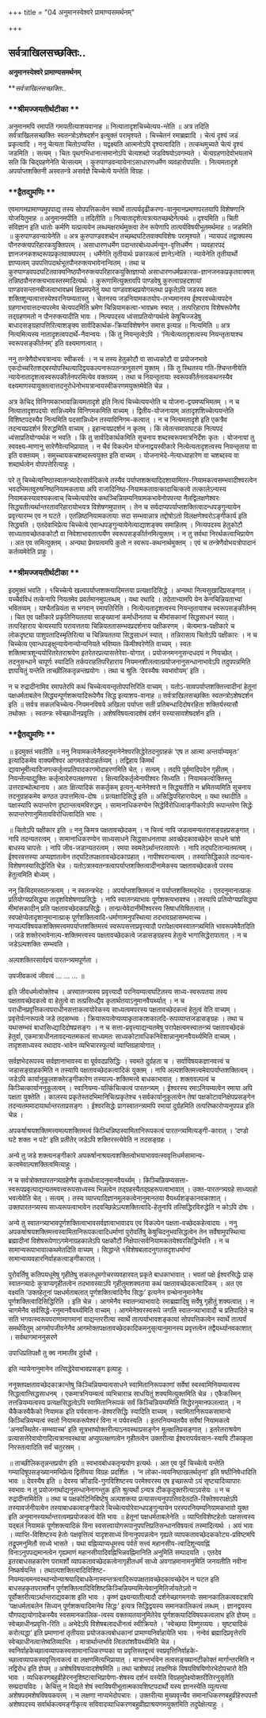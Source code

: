 +++
title = "04 अनुमानस्येश्वरे प्रामाण्यसमर्थनम्"

+++


## सर्वत्राखिलसच्छक्तिः..

**अनुमानस्येश्वरे प्रामाण्यसमर्थनम्**

***सर्वत्राखिलसच्छक्तिः..*

### **श्रीमज्जयतीर्थटीका **

अनुमानमपि रमापतिं गमयतीत्याशयवानाह ॥ नित्यातादृशचिच्चेत्यय-न्तेति ॥ अत्र तदिति सर्वत्राखिलसच्छक्तिः स्वतन्त्रोऽशेषदर्शन इत्युक्तं परामृश्यते । चिच्चेतनं रमाब्रह्मादि । चेत्यं दृश्यं जडं प्रकृत्यादि । ननु चेत्यता चितोऽप्यस्ति । यद्वक्ष्यति आत्मनोऽपि दृश्यत्वादिति । तत्कथमुच्यते चेत्यं दृश्यं जडमिति । सत्यम् । चितः पृथगभिधानात्समानोऽपि चेत्यशब्दो जडविषयोऽवगम्यते । चेत्यग्रहणादेवोभयलाभे सति किं चिद्ग्रहणेनेति चेत्सत्यम् । कुरुपाण्डवन्यायेनाऽसाधारणधर्मेण व्यवहारोपपत्तिः । नित्यमतादृशे अपर्याप्तशक्तिनी अस्वतन्त्रे असर्वज्ञे चिच्चेत्ये यन्तेति विग्रहः ।

### **द्वैतद्युमणिः **

एवमागमप्रामाण्यमुपपाद्य तस्य सोपपत्तिकत्वेन स्वार्थे तात्पर्यदृढीकरणा-यानुमानप्रमाणपरतयापि विशेषणानि योजयितुमाह ॥ अनुमानमपीति ॥ तदितीति ॥ नित्यातादृशेत्यत्रत्यतच्छब्देनेत्यर्थः ॥ दृश्यमिति ॥ चिती संविज्ञान इति धातोः कर्मणि यत्प्रत्ययेन लब्धमक्षरार्थमुक्त्वा तेन रूपेणापि तात्पर्यविषयीभूतमर्थमाह ॥ जडमिति ॥ कुरुपाण्डवन्यायेनेति ॥ अत्र कुरुपाण्डवशब्देन तच्छब्दघटितवाक्यविशेषः परामृश्यते । न्यायपदं तद्वाक्यस्य पौनरुक्त्यपरिहारकयुक्तिपरम् । असाधारणधर्मेण पदान्तरबोध्यधर्मन्यून-वृत्तिधर्मेण । व्यवहारपदं ज्ञानजनकशब्दरूपप्रकृतवाक्यपरम् । धर्मेणेति तृतीयार्थः प्रकारकत्वं ज्ञानेऽन्वेति । न्यायेनेति तृतीयार्थो ज्ञाप्यत्वम् उपपत्तिपदार्थभूतपौनरुक्त्यभावेनान्वितम् । तथा च कुरुपाण्डवपदघटितवाक्यनिष्ठपौनरुक्त्यपरिहारकयुक्तिज्ञाप्यो असाधारणधर्मप्रकारक-ज्ञानजनकप्रकृतवाक्यस् तन्निष्ठपौनरुक्त्यभावस्तस्मादित्यर्थः । कुरूणामित्युक्तावपि पाण्डवेषु कुरुत्वाग्रहदशायां पाण्डवसन्तानबीजत्वाभावभ्रमं क्षिप्रमपनेतुं यथा पाण्डवशब्दप्रयोगस्तथा प्रकृतेऽपि जडस्य स्वतः शक्तिशून्यत्वात्तस्येश्वरनियम्यतास्तु । चेतनस्य जडनियामकतयोप-लभ्यमानस्य ईश्वरवच्चेत्यपदेन ग्रहणाभावात्तदन्यपरमेव चेत्यपदमिति भ्रमेण चिन्नियामकत्वा-भावभ्रमः स्यात् । तत्परिहाराय विशेषरूपेणैव तद्ग्रहणमतो न पौनरुक्त्यादीति भावः । नित्यपदस्य ध्वंसाप्रतियोग्यर्थत्वे केषुचिज्जडेषु बाधादसङ्ग्रहापत्तिरित्याशङ्क्य सार्वदिकार्थक-क्रियाविशेषणेन समास इत्याह ॥ नित्यमिति ॥ अत्र नित्यमित्यस्य नातादृशत्वपदार्थे-नैवान्वयः । किं तु नियन्तृत्वेऽपि । ‘नित्येत्यतादृशत्वस्य नियन्तृतायाश्च स्वरूपसङ्कीर्तनम्’ इति वक्ष्यमाणत्वात् ।

ननु तन्त्रेणैवोभयत्रान्वयः स्वीकरर्वः । न च तस्य हेतुकोटौ वा साध्यकोटौ वा प्रयोजनभावे एकदोच्चरितशद्बस्योपस्थित्यादिद्वयकल्पनारूपतन्त्रानुसरणं युक्तम् । किं तु स्थितस्य गति-श्चिन्तनीयेति न्यायेनातादृशत्वस्वरूपकीर्तनपरमित्येव वक्तव्यम् । तथा च नियन्तृतायाः स्वरूपकीर्तनत्वकथनस्यैव वक्ष्यमाणस्यायुक्तत्वात्तदनुरोधेनोभयत्रान्वयस्वीकरणमयुक्तमेवेति चेन्न ।

अत्र केचिद् विनिगमकाभावान्नित्यमतादृशे इति नित्यं चिच्चेत्ययन्तेति च योजना-द्वयमप्यभिमतम् । न च नित्यातादृशपदयोः सान्निध्यमेव विनिगमकमिति वाच्यम् । द्वितीय-योजनायाम् अतादृशशिच्चेत्ययन्तेति विशिष्टपदस्यैव नित्यमिति पदसान्निध्येन तस्याविनिगम-कत्वात् । न च नित्यमतादृशे इति एकत्रैव तदन्वयप्रदर्शनं विरुद्धमिति वाच्यम् । इहान्वयप्रदर्शनं न कृतम् । किं त्वेतत्समासघटकं नित्यपदं ध्वंसाप्रतियोग्यर्थकं न भवति । किं तु सार्वदिकार्थकमिति सूचनाय शब्दस्वरूपमात्रनिर्देशः कृतः । योजनायां तु स्ववक्ष्य-माणानु सारेणैवेत्यभिप्रायात् । न चैवं विकल्पेन योजनाद्वयस्वीकारे नित्येत्यतादृशत्वस्य नियन्तृताया वा इति वक्तव्यम् । समुच्चायकचशब्दस्त्वयुक्त इति वाच्यम् । योजनाभेदे-नेत्याध्याहारेण वा चशब्दस्य वा शब्दार्थत्वेन वोपपत्तेरित्याहुः ।

परे तु चिच्चेत्यनिष्ठास्वातन्त्र्यादेरसार्वदिकत्वे तस्यैव पर्याप्तशक्त्यादिदशायामितर-नियामकत्वसम्भवादीश्वरत्वेन भवदभिमतवुरुषनिष्ठनियामकताया अपि राजादिनिष्ठ-नियामकतावत्कादाचित्कत्वे तत्कालेऽन्यस्य नियामकस्यावश्यकत्वाच् चिच्चेत्ययोरेव कथञ्चिन्नियम्यनियामकभावेनोपपत्त्या नैतद्विलक्षणेश्वरः सिद्ध्यतीत्यर्थान्तरतावरिहारायोभयत्र विशेषणमुपात्तम् । तेन च सर्वदाप्यपर्याप्तशक्तित्वादन्धपङ्गुन्यायेन प्रवृत्त्यारम्भ एव न घटते । एतन्निष्ठनियामकतायाः सदा सम्भवान्नात्र तद्दोषोऽतो विलक्षणेश्वरोऽङ्गीकार्य इति सिद्ध्यति । एतदेवाभिप्रेत्य चिच्चेत्ये एवान्धपङ्गुन्यायेनेत्याद्याशङ्क्य समाहितम् । नित्यपदस्य हेतुकोटौ साध्यतावच्छेतककोटौ वा निवेशाभावतात्पर्येण स्वरूपसङ्कीर्तनमित्युक्तम् । न तु सर्वथा निरर्थकत्वाभिप्रायेण । अत एव समित्युक्तम् । अन्यथा प्रेमयत्वमपि कुतो न स्वरूप-कथनार्थमुक्तम् । एवं च तन्त्रेणैवोभयत्रोपादानं कर्तव्यमेवेति प्राहुः ।

### **श्रीमज्जयतीर्थटीका **

इदमुक्तं भवति । १चिच्चेत्ये खल्वपर्याप्तशक्त्यादिमत्तया प्रत्यक्षादिसिद्धे । अन्यथा नित्यसुखादिप्रसङ्गात् । यच्चैवंविधं तत्केनापि नियतमेव प्रवर्तमानमुपलब्धम् । यथा रथादि । तदेताभ्यामपि येन केनचिन्नियताभ्यां भवितव्यम् । यश्चैतन्नियंता स भगवान् रमापतिरिति । नित्येत्यतादृशत्वस्य नियन्तृतायाश्च स्वरूपसङ्कीर्तनम् । चित एव पक्षीकारे प्रकृतिनियततया साङ्ख्यानां कर्माधीनतया च मीमांसकानां सिद्धसाधनं स्यात् । तत्परिहाराय चेत्यस्यापि परायत्ततया चिन्नियततासम्भवप्रदर्शनाय पक्षीकरणम् । चेत्यमात्र-पक्षीकारे च लोकदृष्ट्या पाशुपतादिस्मृतिरित्या च चिन्नियततया सिद्धसाधनं स्यात् । तन्निरासाय चितोऽपि पक्षीकारः । न च चिच्चेत्य एवान्धपङ्क्षुन्यायेनान्योन्यनियते भविष्यतः किमीश्वरेणेति वाच्यम् । स्वतः शक्तिमात्रशून्ययोरितरेतराश्रयेण इतरेतरप्रत्यासत्तेरेवा-योगात् । प्रयोजनमननुसन्दधदयं न नियच्छेत् । तदनुसन्धाने चापूर्णः स्यादिति तर्कपराहतिपरिहाराय नियमनशीलत्वात्प्रयोजनानुसन्धानाभावेऽपि तदुपपन्नमिति ज्ञापयितुं यन्तेति ताच्छीलिकतृन्नन्तप्रयोगः । तथा च श्रुतिः ‘देवस्यैषः स्वभावोयम्’ इति ।

न च रुद्रादीनामिव रमापतेरपि कथं चिच्चेत्ययन्तृतोपपत्तिरिति वाच्यम् । यतोऽ-सावपर्याप्तशक्तित्त्वादीनां हेतूनां पक्षधर्मताबलेन सिद्ध्यन्पूर्णशक्त्यादिरूपेणैव सिद्ध इत्याशय-वानाह ॥ सर्वत्राखिलसच्छक्तिः स्वतन्त्रोऽशेषदर्शन इति ॥ सर्वत्र सकलचिच्चेत्य-नियमनविषये अखिला पर्याप्ता सती प्रतिबन्धादिदोषरहिता शक्तिर्यस्यासौ तथोक्तः । स्वतन्त्रः स्वेच्छाधीनप्रवृत्तिः । अशेषविषयत्वादशेषं दर्शनं यस्यासावशेषदर्शन इति ।

### **द्वैतद्युमणिः **

॥ इदमुक्तं भवतीति ॥ ननु नियामकत्वेनैतदनुमानेनेश्वरसिद्धेरेतदनुग्राहकं ‘एष त आत्मा अन्तर्याम्यमृतः’ इत्यादिकमेव वाक्यमीश्वर आगमतयोदाहर्तव्यम् । तद्विहाय किमर्थं द्यावाभूमीत्यादिजगत्कर्तृत्वप्रतिपादकागमोदाहरणमिति चेत् । सत्यम् । तदपि पूर्वमादिपदेन गृहीतम् । नियन्तेत्याद्युक्तिः कर्तृत्वादेरुपलक्षणपरा । क्षित्यादिकर्तृत्वेनापीश्वरः सिध्यति । नियामकत्वोक्तिस्तु उत्तरग्रन्थोत्थानाय । अतः क्षित्यादिकं सकर्तृकम् इत्यनु-मानेनेश्वरो न सिद्ध्यतीति न भ्रमितव्यमिति सूचनाय तदनुग्राहकमेव कण्ठत उपात्तमित्य-दोषः ॥ प्रत्यक्षादिसिद्धे इति ॥ असिद्धिपरिहारायेदम् ॥ यथा रथादीति ॥ पक्षास्यापि रूपान्तरेण दृष्टान्तत्वमविरुद्धम् । सामानाधिकरण्येन सिद्धेर्विरोधित्वाङ्गीकारेऽपि रूपान्तरेण सिद्धेः रूपान्तरेणानुमितावविरोधित्वादिति भावः ।

॥ चितोऽपि पक्षीकार इति ॥ ननु किमत्र पक्षतावच्छेदकम् । न चित्त्वं नापि जडत्वमन्यतरासङ्ग्रहप्रसङ्गात् । नापि तदन्यतरत्वम् । सामानाधिकरण्येन साध्यसाधने सिद्धसाधनताया अवच्छेदकावच्छेदेन साधने चांशे बाधस्य चापत्तेः । नापि जीव-जडान्यतरत्वम् । रमया स्वमतेऽर्थान्तरत्वापत्तेः । नापि तद्घटितान्यतमत्वम् । ईश्वरवत्तस्या अप्यज्ञातत्वेन तद्घटितपक्षतावच्छेदकाग्रहात् । नापीश्वरान्यत्वम् । तस्यासिद्धिकाले तदन्यत्व-विशेषणस्यासिद्धेरिति चेन्न । यतोऽत्रास्वतन्त्रत्वापर्याप्तशक्तित्वादीनामेकस्य पक्षतावच्छेदकत्वे परस्य हेतुत्वमिति बोध्यम् ।

ननु किमिदमस्वतन्त्रत्वम् । न स्वतन्त्रभेदः । अपर्याप्तशक्तिमत्वं न पर्याप्तशक्तिमद्भेदः । एतदनुमानात्प्राक् प्रतियोग्यप्रसिद्ध्या तादृशविशेषणाप्रसिद्धेः । नापि स्वातन्त्र्याभावः पूर्णशक्त्यभावश्च । तस्यापि प्रतियोग्यप्रसिद्ध्या मीमांसकादीन् प्रति पक्षतावच्छेदकाप्रसिद्धेः । तान्प्रत्येवेदानीमीश्वरस्य सिषाधयिषितत्वात् । स्वपक्षेप्येतादृशानुमानात्प्राक् पूर्णशक्तित्वादि-धर्माणामनुपस्थित्या तदभावग्रहासम्भवाच्च । नाप्यल्पविषयकशक्तिमत्त्वमपर्याप्तशक्तिमत्त्वं स्वरूपसत्ताप्रवृत्त्यादौ परापेक्षत्वमस्वातन्त्र्यमिति भावरूपमेवैतदिति । जडे शक्तेरभावेनाल्प-शक्तिमत्त्वस्य पक्षतावच्छेदकत्वे जडासङ्ग्रहस्य हेतुत्वे भागासिद्धेरापातात् । न च जडेऽल्पशक्तिः सम्भवति ।

अल्पशक्तिरसार्वज्ञ्यं पारतन्त्र्यमपूर्णता ।

उपजीवकत्वं जीवत्वं ... ... ... ॥

इति जीवधर्मत्वोक्तेश्च । अस्वातन्त्र्यस्य प्रवृत्त्यादौ परनियम्यत्वघटितस्य साध्य-स्वरूपतया तस्य पक्षतावच्छेदकत्वे वा हेतुत्वे वा तत्प्रसिध्द्यैव कृतार्थतयाऽनुमानवैयर्थ्यात् । न च पराधीनप्रवृत्तिकत्वपराधीनसत्ताकत्वयोरेकस्य साध्यत्वमपरस्य पक्षतावच्छेदकत्वं हेतुत्वं वेति वाच्यम् । प्रवृत्तेर्यत्नरूपत्वे जडे तदसम्भवः । क्रियारूपत्वेप्यव्याकृताकाशकालदि-रूपव्याप्तजडासङ्ग्रहः । तथा च यथासम्भवं बाधासिध्द्यादिदोषप्रसङ्गः । न च सत्ता-प्रवृत्त्याद्यन्यतमेषु परापेक्षत्वमस्वातन्त्र्यं पक्षतावच्छेदकं हेतुर्वा, एकमात्राधीनतावदन्यतमकत्वं साध्यमतः साध्यकोटावधिकनिवेशान्नानुमानवैयर्थ्यमिति वाच्यम् । तादृशसाध्यस्य रथादाव-भावेन व्यभिचारस्फूर्त्या व्याप्तिग्रहायोगात् ।

सर्वज्ञभेदरूपस्य सर्वज्ञानाभावस्य वा पूर्ववदप्रसिद्धिः । स्वमते दुर्ग्रहता च । सर्वाविषयकज्ञानवत्त्वं च जडासङ्ग्राहकमिति न तस्यापि पक्षतावच्छेदकत्वादिकं युक्तम् । नापि अल्पशक्तिमत्त्वमेवापर्याप्तशक्तित्वम् । जडेऽपि कार्यानुकूलशक्तेरङ्गीकारेण तस्याल्प-शक्तिमत्त्वे बाधकाभावात् । शक्तावल्पत्वं च किञ्चित्कार्याननुकूलत्वम् । स्वानियम्य-यत्किंचित्कत्वं पारतन्त्र्यम् । ईश्वरस्य रमाऽनियम्यत्वेन रमाया अपि पक्षता युक्तेति । कालस्य प्रकृतेस्तदभिमानिचित्प्रकृतेश्च १सर्वकार्यानुकूलत्वेन तेषां पक्षकोटावनिक्षेपप्रसङ्गेन तदन्यतममादायार्थान्तरताप्रसङ्गः । ईश्वरसिद्धेः प्रागस्वातन्त्र्यमपि रमायां दुर्ग्रहमिति तत्परिष्कारोप्यनुपपन्न इति चेन्न ।

अपकर्षाश्रयशक्तिमत्त्वमल्पशक्तिमत्त्वं किञ्चिन्निष्ठस्वामितानिरूपकत्वं पारतन्त्र्यमित्यङ्गी-कारात् । ‘दण्डो घटे शक्तः न पटे’ इति प्रतीतेर् जडेऽपि शक्तिरस्त्येवेति न तदसङ्ग्रहः ।

अन्ये तु जडे शक्त्यनङ्गीकारे अपकर्षानाश्रयत्वशक्तित्वोभयाभाववत्स्ववृत्तिधर्मसामान्य-कत्वमेवाल्पशक्तित्वमित्याहुः ।

न च सर्वत्रोक्तपारतन्त्र्यग्रहेणैव कृतार्थत्वादनुमानवैयर्थ्यम् । किञ्चिन्नियम्यसत्ता-स्वरूपप्रवृत्याद्यन्यतमवत्त्वरूपसाध्यस्य भिन्नत्वेन तद्ग्रहस्यैतद्ग्रहरूपत्वाभावात् । उक्त-पारतन्त्र्यग्रहे साध्यग्रहो भवत्येवेति चेत् । सत्यम् । तस्य व्याप्त्यादिज्ञानमूलकत्वेनानुमानतया वैयर्थ्यशङ्कानवकाशात् । उक्तपारतन्त्र्यस्य साध्यरूपत्वाभावेन तदवच्छिन्नेऽल्पशक्तित्वादि-हेतुनापि तत्सिद्धिरविरुद्धेति न कोऽपि दोषः ।

अन्ये तु स्वातन्त्र्याभावपूर्णशक्तित्वाभावसर्वज्ञत्वाभावादय एव विकल्पेन पक्षता-वच्छेदकहेत्वादयः । ननु अपकर्षाश्रयशक्तिमत्त्वस्वामितानिरूपकत्वादिधर्माणां पुरोवर्तिषु केषुचिदनुभवसिद्धत्वेन तेन सर्वेषामुपस्थित्या ब्रह्मादीनां विशेषरूपेणाऽगमेनाग्रहकालेऽपि पक्षकौटौ निक्षेपात्सर्वनियामकतयेश्वरसिद्धिर्भवति । न च सामान्यरूपाभावात्कथमेतदिति वाच्यम् । सिद्धान्ते १विशेषबलादनुगतसदृशधर्माणां सामान्यव्यवहारनिर्वाहकत्वाङ्गीकारात् ।

पुरोवर्तिषु कतिपयधूमेषु गृहीतेषु सकलधूमगोचरव्यवहारवत् प्रकृते बाधकाभावात् । भवतां पक्षे ईश्वरसिद्धेः प्राक् स्वातन्त्र्यादेः कुत्राप्यगृहीतत्वेन तदभावस्याऽपि गृहीतुमशक्यतया कथं पक्षतावच्छेदकत्वादिकम् । अत एव वक्ष्यति ‘उक्तहेतूनां पक्षधर्मताबलात् पूर्णशक्तित्वादिनैव सिद्धः’ इत्यनेन ग्रन्थेनानुमानेनैव पूर्णशक्तित्वादिसिद्धिरिति । इति चेन्न । आगमेनैव स्वातन्त्र्याभावादेः रमाब्रह्मादिषु सर्वेषु गृहीतुं शक्यत्वात् । न चागमेनैव सर्वसिद्धे-रनुमानवैयर्थ्यमिति वाच्यम् । आगमेनेश्वरस्वरूपे जगति स्वातन्त्र्याभावादौ च प्रतिपादिते च सति भगवत्स्वरूपपराणामागमानां वाद्यन्तररीत्या स्वार्थे तात्पर्याभावशङ्कायां सोपपत्तिकत्वेन स्वार्थे तात्पर्यं समर्थवितुम् आगमोपजीवनेनैव आगमोक्तपक्षतावच्छेदकादिकमनुसृत्यानुमानस्य प्रवृत्तत्वेन तद्वैयर्थ्यानवकाशात् । सर्वथागमाननुसरणे

उपाधिप्रतिपक्षौ तु क्व नामातीव दुर्वचौ ।

इति न्यायेनानुमानेन तत्सिद्धेरेवाभावप्रसङ्ग इत्याहुः ।

ननूक्तपक्षतावच्छेदकाक्रान्तेषु किञ्चिन्नियम्यत्वसाधने स्वामितानिरूपकाणां सर्वेषां स्वस्वामिनियम्यत्वस्य सिद्धत्वात्सिद्धसाधनम् । एकमात्रनियम्यत्वं व्यभिचारान्न साधयितुं शक्यमित्युक्तमिति चेन्न । एकैकस्मिन् तत्तन्नियम्यत्वस्य प्रत्यक्षसिद्धत्वेऽपि स्वामितानिरूपकं सर्वं किञ्चिन्नियम्यमिति सिद्धेरनुमानफलत्वात् । न चैकैकस्यैकैको नियामक इति पर्यवसाना-न्नेश्वरसिद्धिः स्यादिति वाच्यम् । स्वामितानिरूपकसामान्ये किञ्चिन्नियम्यत्वं स्वतो नियामकरूपेश्वरं विना न पर्यवस्यति । इतरनियम्यतयैव सर्वेषां नियामकत्वे ‘अनवस्थितेर-सम्भवाच्च’ इति सूत्रभाष्योक्तरीत्याऽनवस्थाप्रसङ्गेन मूलक्षतिप्रसङ्गात् । इतरेतराश्रयेण प्रत्यासत्तेरेवायोगादित्यत्रानवस्थाया अप्युपलक्षणत्वेन गृहीतत्वेन उक्तरीत्या ईश्वरापर्यवसान-स्यापि टीकाकृता निरस्तत्वादिति सर्वं चतुरस्रम् ।

॥ ताच्छीलिकतृन्नन्तप्रयोग इति ॥ स्वभावबोधकतृन्प्रयोग इत्यर्थः । अत एव पूर्वं चिच्चेत्ये यन्तेति गम्यादिषूपसङ्ख्यानमभिप्रेत्य द्वितीयया विग्रहः प्रदर्शितः । ‘न लोका-व्ययनिष्ठाखलर्थतृनां’ इति षष्ठीनिषेधादिति भावः ॥ देवस्यैष इति ॥ देवस्य क्रीडादि-गुणविशिष्टस्य परमेश्वरस्य एष इच्छारूपो ऽयं सृष्ट्यादिव्यापारः स्वभावः न तु प्रयोजनार्थाद्यनुसन्धानेनागन्तुक इति श्रुत्यर्थो ऽन्यत्र टीककृदुक्तरीत्याऽवसेयः ॥ न च रुद्रादीनामिवेति ॥ तथा च पक्षकोटिनिविष्टेषु अल्पशक्त्या प्रत्यासत्त्यनुपपत्तिवदेतदति-रिक्तेश्वरपक्षेऽपि तस्यावर्जनीयत्वेन तस्याबाधकत्वाङ्गीकारे चिच्चेत्ययोरेवान्धपङ्गुन्यायेन परस्परनियम्यनियामकभावो युक्त इति अनुमानस्यार्थान्तरत्वमप्रयोजकत्वं वेति भावः ॥ हेतूनां पक्षधर्मताबलेनेति ॥ व्याप्तिविशेष्टहेतोः पक्षसत्त्वस्य यद्बलं नियामकं पूर्णशक्त्यादिकं विना स्वसत्त्वायोगरूपानुपपत्तिप्रतिसन्धानविषयत्वं तस्मादित्यर्थः । अयं भावः । व्याप्ति-विशिष्टस्य हेतोः पक्षवृत्तित्वं यादृशसाध्यं विनानुपपन्नत्वेन गृह्यते व्यापकतावच्छेदककोट्य-प्रविष्टमपि तद्रूपमनुमितौ साध्ये भासते । यथा वह्निव्याप्यधूमस्य पर्वते सत्त्वं महानसीय-त्वादिशून्यवह्निं विनाऽनुपपद्यमानत्वेन गृह्यमाणं महानसीयादिवह्निभिन्नवह्निमानिति अनुमितिं सम्पादयति । एतदेव इतरबाधसहकारेण परामर्शो व्यापकतावच्छेदकत्वेनागृहीतधर्मं साध्ये अवगाहमानामनुमितिं जनयतीति नवीना निष्कर्षयन्ति । तथाल्पशक्तित्वादिविशिष्ट-नियम्यत्वमनवस्थान्योन्याश्रयादिबाधकेनास्वन्तत्रत्वादिरूपपक्षतावच्छेदकावच्छेदेन न घटत इति बाधसहकृतपरामर्शेन पूर्णशक्तित्वादिविशिष्टकिञ्चिन्नियम्यमित्येवानुमितिर्जायतेऽतो न पूर्वोक्तरीत्याऽर्थान्तराद्यवकाश इति भावः । कृष्णं द्रक्ष्यन्यातीत्यादौ दर्शनेच्छागमनयोः समानकालिकत्ववदत्रापि ‘पक्षधर्मताबलेन सिध्यन् पूर्णशक्त्यादिमानेव सिद्धः’ इत्यत्र सिद्धिद्वयस्य समानकालिकत्वं लब्धम् । ज्ञानद्वयस्य यौगपद्यायोगादेकस्यैव स्वसमानकालिक-त्वस्य वक्तव्यतयानुमितेरेव पूर्णशक्त्यादिविषयकत्वलाभ इति ज्ञेयम् ॥ स्वेच्छाधीनप्रवृत्ति-रिति ॥ अभेदेऽपि विशेषबलादधीनत्वं स्वीक्रियते । ‘स्वेच्छया विष्णुरव्ययः । सृष्ट्यादिकं करोत्यद्धा’ इति प्रमाणानां तृतीयया प्रयोजकत्वबोधकानां प्रामाण्यनिर्वाहायेति भावः । नन्वेवं ब्रह्मादिप्रवृत्तेरपि स्वेच्छाधीनत्वात्तेष्वतिव्याप्तिः । मात्रार्थान्तर्भावे त्वितरांशवैयर्थ्यमिति चेन्न । स्वनिर्वाहकेच्छात्वव्यापकस्वसामानाधिकरण्यका या प्रवृत्तिस्तद्वत्त्वं स्वप्रवृत्तिनिर्वाहके-च्छात्वव्यापकस्ववृत्तित्वकत्वं वा लक्षणमित्यभिप्रायात् । मात्रान्तर्भावेन तत्वसङ्ख्यानटीकोक्तं मार्गान्तरमिति न तद्विरोध इति ज्ञेयम् ॥ अशेषविषयत्वादशेषमिति ॥ तथा चाशेषपदं लाक्षणिकं विषयविषयिणोरभेदोपचारो वेति भावः । व्यधिकरणबहुव्रीहेरननुशिष्टत्वाभिप्रायेणा-शेषस्य दर्शनं यस्येति विग्रहमुपेक्ष्योक्तरीतिरनुसृतेति सम्प्रदायविदः । केचित्तु न विद्यते शेषं स्वाविषयीभूतात्मकावशिष्टपदार्थो यस्य ज्ञानस्येति व्युत्पत्त्या अशेषपदमशेषविषयकपरम् । न लक्षणा नाप्यभेदोपचारः । उक्तरीत्या मुख्यवृत्त्यैव समानाधिकरणबहुव्रीहेरुपपत्तौ अशेषपदस्य सर्वार्थकत्वमङ्गीकृत्य सविवादव्याधिकरणबहुव्रीह्याश्रयणमयुक्तमिति तदुपेक्षेत्याहुः ।

